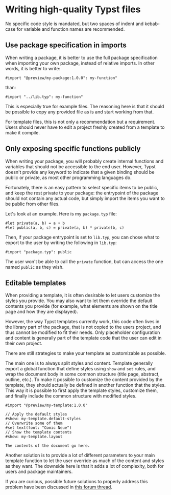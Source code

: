 # Writing high-quality Typst files

No specific code style is mandated, but two spaces of indent and kebab-case for
variable and function names are recommended.

## Use package specification in imports

When writing a package, it is better to use the full package specification
when importing your own package, instead of relative imports. In other words,
it is better to write:

```typ
#import "@preview/my-package:1.0.0": my-function"
```

than:

```typ
#import "../lib.typ": my-function"
```

This is especially true for example files. The reasoning here is that
it should be possible to copy any provided file as is and start working
from that.

For template files, this is not only a recommendation but a requirement. Users
should never have to edit a project freshly created from a template to make it
compile.

## Only exposing specific functions publicly

When writing your package, you will probably create internal functions
and variables that should not be accessible to the end user. However,
Typst doesn't provide any keyword to indicate that a given binding should
be public or private, as most other programming languages do.

Fortunately, there is an easy pattern to select specific items to be public,
and keep the rest private to your package: the entrypoint of the package
should not contain any actual code, but simply import the items you want to
be public from other files.

Let's look at an example. Here is my `package.typ` file:

```typ
#let private(a, b) = a + b
#let public(a, b, c) = private(a, b) * private(b, c)
```

Then, if your package entrypoint is set to `lib.typ`, you can chose what
to export to the user by writing the following in `lib.typ`:

```typ
#import "package.typ": public
```

The user won't be able to call the `private` function, but can access the one
named `public` as they wish.

## Editable templates

When providing a template, it is often desirable to let users customize the
styles you provide. You may also want to let them override the default contents
you provide (for example, what elements are shown on the title page and how they
are displayed).

However, the way Typst templates currently work, this code often lives in the
library part of the package, that is not copied to the users project, and thus
cannot be modified to fit their needs. Only placeholder configuration and
content is generally part of the template code that the user can edit in their
own project.

There are still strategies to make your template as customizable as possible.

The main one is to always split styles and content. Template generally export a
global function that define styles using `show` and `set` rules, and wrap the
document body in some common structure (title page, abstract, outline, etc.). To
make it possible to customize the content provided by the template, they should
actually be defined in another function that the styles. This way it is possible
to first apply the template styles, customize them, and finally include the
common structure with modified styles.

```typ
#import "@preview/my-template:1.0.0"

// Apply the default styles
#show: my-template.default-styles
// Overwrite some of them
#set text(font: "Comic Neue")
// Show the template contents
#show: my-template.layout

The contents of the document go here.
```

Another solution is to provide a lot of different parameters to your main
template function to let the user override as much of the content and styles as
they want. The downside here is that it adds a lot of complexity, both for users
and package maintainers.

If you are curious, possible future solutions to properly address this problem
have been discussed in [this forum thread][forum].

[forum]: https://forum.typst.app/t/overriding-template-parameters-missing-social-convention-or-typst-design-flaw
